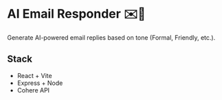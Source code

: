 # AI Email Responder ✉️🤖

Generate AI-powered email replies based on tone (Formal, Friendly, etc.).

## Stack
- React + Vite
- Express + Node
- Cohere API
